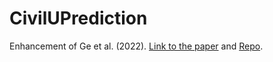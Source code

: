 # CivilUPrediction

Enhancement of Ge et al. (2022). [Link to the paper](https://www.nature.com/articles/s41467-022-30356-x) and [Repo](https://github.com/Celyon/ConflictRisk/tree/53475d80c8e78e7bdbe47cb181e3b7058c9877fd).
